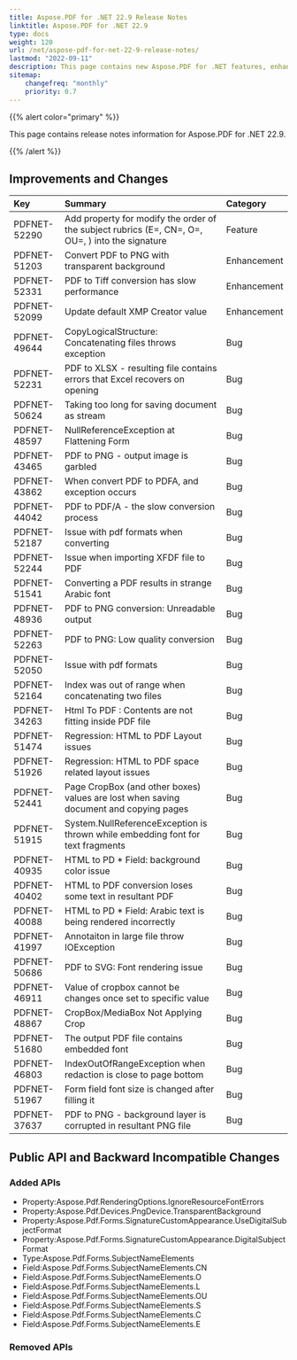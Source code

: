 ```yaml
---
title: Aspose.PDF for .NET 22.9 Release Notes
linktitle: Aspose.PDF for .NET 22.9
type: docs
weight: 120
url: /net/aspose-pdf-for-net-22-9-release-notes/
lastmod: "2022-09-11"
description: This page contains new Aspose.PDF for .NET features, enhancement, and bug fixes in 2022, version 22.8.
sitemap:
    changefreq: "monthly"
    priority: 0.7
---
```


{{% alert color="primary" %}}

This page contains release notes information for Aspose.PDF for .NET 22.9.

{{% /alert %}}

## Improvements and Changes

|**Key**|**Summary**|**Category**|
| :- | :- | :- |
|PDFNET-52290|Add property for modify the order of the subject rubrics (E=, CN=, O=, OU=, ) into the signature|Feature|
|PDFNET-51203|Convert PDF to PNG with transparent background|Enhancement|
|PDFNET-52331|PDF to Tiff conversion has slow performance|Enhancement|
|PDFNET-52099|Update default XMP Creator value|Enhancement|
|PDFNET-49644|CopyLogicalStructure: Concatenating files throws exception|Bug|
|PDFNET-52231|PDF to XLSX - resulting file contains errors that Excel recovers on opening|Bug|
|PDFNET-50624|Taking too long for saving document as stream|Bug|
|PDFNET-48597|NullReferenceException at Flattening Form|Bug|
|PDFNET-43465|PDF to PNG - output image is garbled|Bug|
|PDFNET-43862|When convert PDF to PDFA, and exception occurs|Bug|
|PDFNET-44042|PDF to PDF/A - the slow conversion process|Bug|
|PDFNET-52187|Issue with pdf formats when converting |Bug|
|PDFNET-52244|Issue when importing XFDF file to PDF|Bug|
|PDFNET-51541|Converting a PDF results in strange Arabic font|Bug|
|PDFNET-48936|PDF to PNG conversion: Unreadable output|Bug|
|PDFNET-52263|PDF to PNG: Low quality conversion|Bug|
|PDFNET-52050|Issue  with pdf formats|Bug|
|PDFNET-52164|Index was out of range when concatenating two files|Bug|
|PDFNET-34263|Html To PDF : Contents are not fitting inside PDF file|Bug|
|PDFNET-51474|Regression: HTML to PDF Layout issues|Bug|
|PDFNET-51926|Regression:  HTML to PDF space related layout issues |Bug|
|PDFNET-52441|Page CropBox (and other boxes) values are lost when saving document and copying pages|Bug|
|PDFNET-51915|System.NullReferenceException is thrown while embedding font for text fragments|Bug|
|PDFNET-40935|HTML to PD * Field: background color issue|Bug|
|PDFNET-40402|HTML to PDF conversion loses some text in resultant PDF|Bug|
|PDFNET-40088|HTML to PD * Field: Arabic text is being rendered incorrectly|Bug|
|PDFNET-41997|Annotaiton in large file throw IOException|Bug|
|PDFNET-50686|PDF to SVG: Font rendering issue|Bug|
|PDFNET-46911|Value of cropbox cannot be changes once set to specific value|Bug|
|PDFNET-48867|CropBox/MediaBox Not Applying Crop|Bug|
|PDFNET-51680|The output PDF file contains embedded font|Bug|
|PDFNET-46803|IndexOutOfRangeException when redaction is close to page bottom|Bug|
|PDFNET-51967|Form field font size is changed after filling it|Bug|
|PDFNET-37637|PDF to PNG - background layer is corrupted in resultant PNG file|Bug|

## Public API and Backward Incompatible Changes

### Added APIs

* Property:Aspose.Pdf.RenderingOptions.IgnoreResourceFontErrors
* Property:Aspose.Pdf.Devices.PngDevice.TransparentBackground
* Property:Aspose.Pdf.Forms.SignatureCustomAppearance.UseDigitalSubjectFormat
* Property:Aspose.Pdf.Forms.SignatureCustomAppearance.DigitalSubjectFormat
* Type:Aspose.Pdf.Forms.SubjectNameElements
* Field:Aspose.Pdf.Forms.SubjectNameElements.CN
* Field:Aspose.Pdf.Forms.SubjectNameElements.O
* Field:Aspose.Pdf.Forms.SubjectNameElements.L
* Field:Aspose.Pdf.Forms.SubjectNameElements.OU
* Field:Aspose.Pdf.Forms.SubjectNameElements.S
* Field:Aspose.Pdf.Forms.SubjectNameElements.C
* Field:Aspose.Pdf.Forms.SubjectNameElements.E

### Removed APIs
